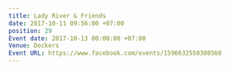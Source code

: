 ```yaml
---
title: Lady River & Friends
date: 2017-10-11 09:56:00 +07:00
position: 29
Event date: 2017-10-13 00:00:00 +07:00
Venue: Dockers
Event URL: https://www.facebook.com/events/1596632550388560
---
```



